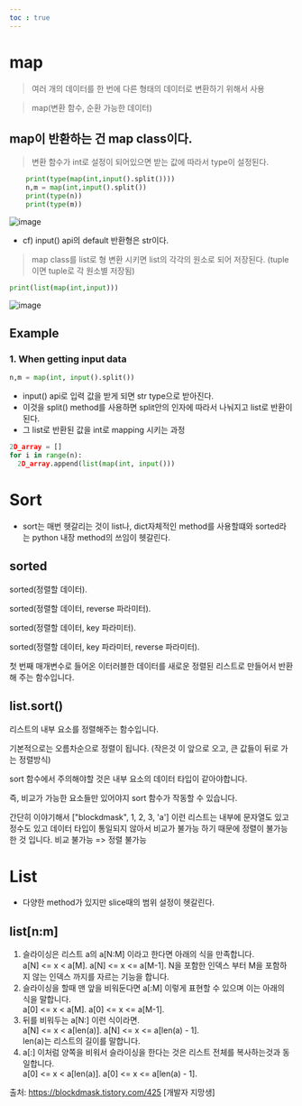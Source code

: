 ```yaml
---
toc : true
---
```


# map
> 여러 개의 데이터를 한 번에 다른 형태의 데이터로 변환하기 위해서 사용  

> map(변환 함수, 순환 가능한 데이터)   

## map이 반환하는 건 map class이다. 
> 변환 함수가 int로 설정이 되어있으면 받는 값에 따라서 type이 설정된다.
```python
    print(type(map(int,input().split()))) 
    n,m = map(int,input().split())
    print(type(n))  
    print(type(m))  
```
![image](https://user-images.githubusercontent.com/67637935/117431215-f3182100-af63-11eb-9282-bea1a570bb2c.png)   
  * cf) input() api의 default 반환형은 str이다.  

> map class를 list로 형 변환 시키면 list의 각각의 원소로 되어 저장된다. (tuple이면 tuple로 각 원소별 저장됨)
```python
print(list(map(int,input)))
```
![image](https://user-images.githubusercontent.com/67637935/117431807-9cf7ad80-af64-11eb-94ce-33f2a08365eb.png)

## Example 
### 1. When getting input data
```python 
n,m = map(int, input().split())
```
* input() api로 입력 값을 받게 되면 str type으로 받아진다.
* 이것을 split() method를 사용하면 split안의 인자에 따라서 나눠지고 list로 반환이 된다. 
* 그 list로 반환된 값을 int로 mapping 시키는 과정

```python
2D_array = []
for i in range(n):
  2D_array.append(list(map(int, input()))
```


# Sort
* sort는 매번 헷갈리는 것이 list나, dict자체적인 method를 사용할떄와 sorted라는 python 내장 method의 쓰임이 헷갈린다.

## sorted
sorted(정렬할 데이터). 

sorted(정렬할 데이터, reverse 파라미터). 

sorted(정렬할 데이터, key 파라미터). 

sorted(정렬할 데이터, key 파라미터, reverse 파라미터). 

첫 번째 매개변수로 들어온 이터러블한 데이터를 새로운 정렬된 리스트로 만들어서 반환해 주는 함수입니다.  

## list.sort()
리스트의 내부 요소를 정렬해주는 함수입니다.

기본적으로는 오름차순으로 정렬이 됩니다.
(작은것 이 앞으로 오고, 큰 값들이 뒤로 가는 정렬방식)

sort 함수에서 주의해야할 것은 내부 요소의 데이터 타입이 같아야합니다.

즉, 비교가 가능한 요소들만 있어야지 sort 함수가 작동할 수 있습니다.

간단히 이야기해서 ["blockdmask", 1, 2, 3, 'a'] 이런 리스트는 내부에 문자열도 있고 정수도 있고 데이터 타입이 통일되지 않아서 비교가 불가능 하기 때문에 정렬이 불가능 한 것 입니다.
비교 불가능 => 정렬 불가능


# List
* 다양한 method가 있지만 slice때의 범위 설정이 헷갈린다.
## list[n:m]
1. 슬라이싱은 리스트 a의 a[N:M] 이라고 한다면 아래의 식을 만족합니다.  
a[N] <= x < a[M]. 
a[N] <= x <= a[M-1]. 
N을 포함한 인덱스 부터 M을 포함하지 않는 인덱스 까지를 자르는 기능을 합니다.   
2. 슬라이싱을 할때 맨 앞을 비워둔다면 a[:M] 이렇게 표현할 수 있으며 이는 아래의 식을 말합니다.  
a[0] <= x < a[M]. 
a[0] <= x <= a[M-1]\. 
3. 뒤를 비워두는 a[N:] 이런 식이라면.  
a[N] <= x < a[len(a)]. 
a[N] <= x <= a[len(a) - 1].  
len(a)는 리스트의 길이를 말합니다.  
4. a[:] 이처럼 양쪽을 비워서 슬라이싱을 한다는 것은 리스트 전체를 복사하는것과 동일합니다.    
a[0] <= x < a[len(a)]. 
a[0] <= x <= a[len(a) - 1]. 


출처: https://blockdmask.tistory.com/425 [개발자 지망생]
